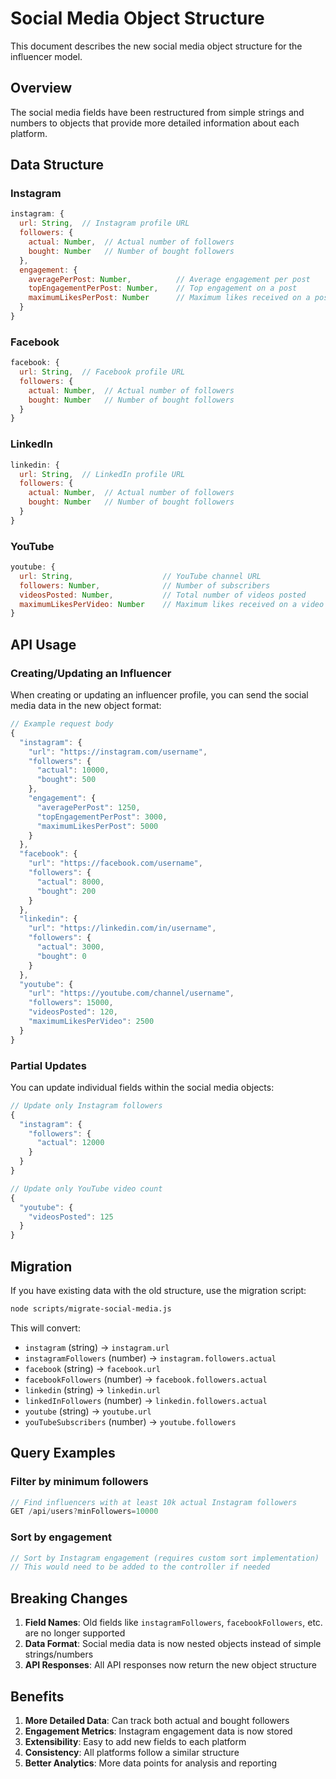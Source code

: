 # Social Media Object Structure

This document describes the new social media object structure for the influencer model.

## Overview

The social media fields have been restructured from simple strings and numbers to objects that provide more detailed information about each platform.

## Data Structure

### Instagram
```javascript
instagram: {
  url: String,  // Instagram profile URL
  followers: {
    actual: Number,  // Actual number of followers
    bought: Number   // Number of bought followers
  },
  engagement: {
    averagePerPost: Number,          // Average engagement per post
    topEngagementPerPost: Number,    // Top engagement on a post
    maximumLikesPerPost: Number      // Maximum likes received on a post
  }
}
```

### Facebook
```javascript
facebook: {
  url: String,  // Facebook profile URL
  followers: {
    actual: Number,  // Actual number of followers
    bought: Number   // Number of bought followers
  }
}
```

### LinkedIn
```javascript
linkedin: {
  url: String,  // LinkedIn profile URL
  followers: {
    actual: Number,  // Actual number of followers
    bought: Number   // Number of bought followers
  }
}
```

### YouTube
```javascript
youtube: {
  url: String,                    // YouTube channel URL
  followers: Number,              // Number of subscribers
  videosPosted: Number,           // Total number of videos posted
  maximumLikesPerVideo: Number    // Maximum likes received on a video
}
```

## API Usage

### Creating/Updating an Influencer

When creating or updating an influencer profile, you can send the social media data in the new object format:

```javascript
// Example request body
{
  "instagram": {
    "url": "https://instagram.com/username",
    "followers": {
      "actual": 10000,
      "bought": 500
    },
    "engagement": {
      "averagePerPost": 1250,
      "topEngagementPerPost": 3000,
      "maximumLikesPerPost": 5000
    }
  },
  "facebook": {
    "url": "https://facebook.com/username",
    "followers": {
      "actual": 8000,
      "bought": 200
    }
  },
  "linkedin": {
    "url": "https://linkedin.com/in/username",
    "followers": {
      "actual": 3000,
      "bought": 0
    }
  },
  "youtube": {
    "url": "https://youtube.com/channel/username",
    "followers": 15000,
    "videosPosted": 120,
    "maximumLikesPerVideo": 2500
  }
}
```

### Partial Updates

You can update individual fields within the social media objects:

```javascript
// Update only Instagram followers
{
  "instagram": {
    "followers": {
      "actual": 12000
    }
  }
}

// Update only YouTube video count
{
  "youtube": {
    "videosPosted": 125
  }
}
```

## Migration

If you have existing data with the old structure, use the migration script:

```bash
node scripts/migrate-social-media.js
```

This will convert:
- `instagram` (string) → `instagram.url`
- `instagramFollowers` (number) → `instagram.followers.actual`
- `facebook` (string) → `facebook.url`
- `facebookFollowers` (number) → `facebook.followers.actual`
- `linkedin` (string) → `linkedin.url`
- `linkedInFollowers` (number) → `linkedin.followers.actual`
- `youtube` (string) → `youtube.url`
- `youTubeSubscribers` (number) → `youtube.followers`

## Query Examples

### Filter by minimum followers
```javascript
// Find influencers with at least 10k actual Instagram followers
GET /api/users?minFollowers=10000
```

### Sort by engagement
```javascript
// Sort by Instagram engagement (requires custom sort implementation)
// This would need to be added to the controller if needed
```

## Breaking Changes

1. **Field Names**: Old fields like `instagramFollowers`, `facebookFollowers`, etc. are no longer supported
2. **Data Format**: Social media data is now nested objects instead of simple strings/numbers
3. **API Responses**: All API responses now return the new object structure

## Benefits

1. **More Detailed Data**: Can track both actual and bought followers
2. **Engagement Metrics**: Instagram engagement data is now stored
3. **Extensibility**: Easy to add new fields to each platform
4. **Consistency**: All platforms follow a similar structure
5. **Better Analytics**: More data points for analysis and reporting
